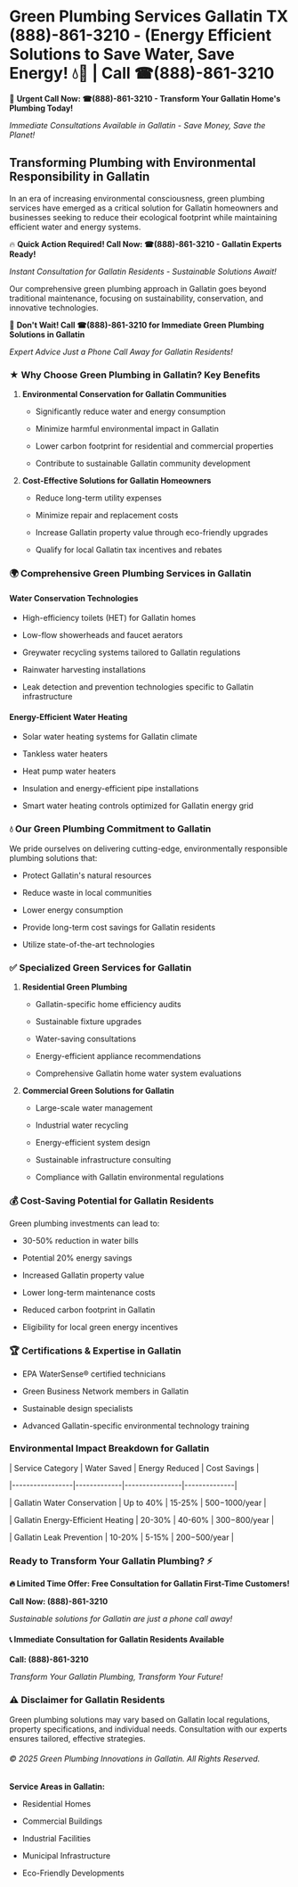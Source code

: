 # Green Plumbing Services Gallatin TX (888)-861-3210 - (Energy Efficient Solutions to Save Water, Save Energy! 💧🌿 | Call ☎(888)-861-3210

🚨 **Urgent Call Now: ☎(888)-861-3210 - Transform Your Gallatin Home's Plumbing Today!**
*Immediate Consultations Available in Gallatin - Save Money, Save the Planet!*

## Transforming Plumbing with Environmental Responsibility in Gallatin

In an era of increasing environmental consciousness, green plumbing services have emerged as a critical solution for Gallatin homeowners and businesses seeking to reduce their ecological footprint while maintaining efficient water and energy systems. 

🔥 **Quick Action Required! Call Now: ☎(888)-861-3210 - Gallatin Experts Ready!**
*Instant Consultation for Gallatin Residents - Sustainable Solutions Await!*

Our comprehensive green plumbing approach in Gallatin goes beyond traditional maintenance, focusing on sustainability, conservation, and innovative technologies.

🚨 **Don't Wait! Call ☎(888)-861-3210 for Immediate Green Plumbing Solutions in Gallatin**
*Expert Advice Just a Phone Call Away for Gallatin Residents!*

### ★ Why Choose Green Plumbing in Gallatin? Key Benefits

1. **Environmental Conservation for Gallatin Communities** 
   - Significantly reduce water and energy consumption
   - Minimize harmful environmental impact in Gallatin
   - Lower carbon footprint for residential and commercial properties
   - Contribute to sustainable Gallatin community development

2. **Cost-Effective Solutions for Gallatin Homeowners** 
   - Reduce long-term utility expenses
   - Minimize repair and replacement costs
   - Increase Gallatin property value through eco-friendly upgrades
   - Qualify for local Gallatin tax incentives and rebates

### 🌍 Comprehensive Green Plumbing Services in Gallatin

#### Water Conservation Technologies
- High-efficiency toilets (HET) for Gallatin homes
- Low-flow showerheads and faucet aerators
- Greywater recycling systems tailored to Gallatin regulations
- Rainwater harvesting installations
- Leak detection and prevention technologies specific to Gallatin infrastructure

#### Energy-Efficient Water Heating
- Solar water heating systems for Gallatin climate
- Tankless water heaters
- Heat pump water heaters
- Insulation and energy-efficient pipe installations
- Smart water heating controls optimized for Gallatin energy grid

### 💧 Our Green Plumbing Commitment to Gallatin

We pride ourselves on delivering cutting-edge, environmentally responsible plumbing solutions that:
- Protect Gallatin's natural resources
- Reduce waste in local communities
- Lower energy consumption
- Provide long-term cost savings for Gallatin residents
- Utilize state-of-the-art technologies

### ✅ Specialized Green Services for Gallatin

1. **Residential Green Plumbing**
   - Gallatin-specific home efficiency audits
   - Sustainable fixture upgrades
   - Water-saving consultations
   - Energy-efficient appliance recommendations
   - Comprehensive Gallatin home water system evaluations

2. **Commercial Green Solutions for Gallatin**
   - Large-scale water management
   - Industrial water recycling
   - Energy-efficient system design
   - Sustainable infrastructure consulting
   - Compliance with Gallatin environmental regulations

### 💰 Cost-Saving Potential for Gallatin Residents

Green plumbing investments can lead to:
- 30-50% reduction in water bills
- Potential 20% energy savings
- Increased Gallatin property value
- Lower long-term maintenance costs
- Reduced carbon footprint in Gallatin
- Eligibility for local green energy incentives

### 🏆 Certifications & Expertise in Gallatin

- EPA WaterSense® certified technicians
- Green Business Network members in Gallatin
- Sustainable design specialists
- Advanced Gallatin-specific environmental technology training

### Environmental Impact Breakdown for Gallatin

| Service Category | Water Saved | Energy Reduced | Cost Savings |
|-----------------|-------------|----------------|--------------|
| Gallatin Water Conservation | Up to 40% | 15-25% | $500-$1000/year |
| Gallatin Energy-Efficient Heating | 20-30% | 40-60% | $300-$800/year |
| Gallatin Leak Prevention | 10-20% | 5-15% | $200-$500/year |

### Ready to Transform Your Gallatin Plumbing? ⚡

**🔥 Limited Time Offer: Free Consultation for Gallatin First-Time Customers!**

**Call Now: (888)-861-3210**
*Sustainable solutions for Gallatin are just a phone call away!*

#### 📞 Immediate Consultation for Gallatin Residents Available

**Call: (888)-861-3210**
*Transform Your Gallatin Plumbing, Transform Your Future!*

### ⚠️ Disclaimer for Gallatin Residents

Green plumbing solutions may vary based on Gallatin local regulations, property specifications, and individual needs. Consultation with our experts ensures tailored, effective strategies.

###### © 2025 Green Plumbing Innovations in Gallatin. All Rights Reserved.

**Service Areas in Gallatin:** 
- Residential Homes
- Commercial Buildings
- Industrial Facilities
- Municipal Infrastructure
- Eco-Friendly Developments